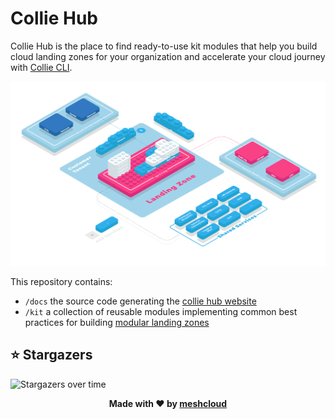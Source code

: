 # Collie Hub

Collie Hub is the place to find ready-to-use kit modules that help you
build cloud landing zones for your organization and accelerate your cloud journey with [Collie CLI](https://github.com/meshcloud/collie-cli).

![modular landing zone](./docs/assets/modular-landing-zone.png)

This repository contains:

- `/docs` the source code generating the [collie hub website](https://collie.cloudfoundation.org)
- `/kit` a collection of reusable modules implementing common best practices for building [modular landing zones](https://cloudfoundation.meshcloud.io/maturity-model/tenant-management/modular-landing-zones.html)

## ⭐️ Stargazers

<img src="https://starchart.cc/meshcloud/collie-hub.svg" alt="Stargazers over time" style="max-width: 100%">

<p align="center"><b>Made with ❤️ by <a href="https://meshcloud.io/">meshcloud</a></b></p>
